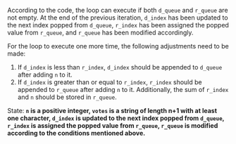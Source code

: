 According to the code, the loop can execute if both `d_queue` and `r_queue` are not empty. At the end of the previous iteration, `d_index` has been updated to the next index popped from `d_queue`, `r_index` has been assigned the popped value from `r_queue`, and `r_queue` has been modified accordingly. 

For the loop to execute one more time, the following adjustments need to be made:
1. If `d_index` is less than `r_index`, `d_index` should be appended to `d_queue` after adding `n` to it.
2. If `d_index` is greater than or equal to `r_index`, `r_index` should be appended to `r_queue` after adding `n` to it. Additionally, the sum of `r_index` and `n` should be stored in `r_queue`.

State: **`n` is a positive integer, `votes` is a string of length n+1 with at least one character, `d_index` is updated to the next index popped from `d_queue`, `r_index` is assigned the popped value from `r_queue`, `r_queue` is modified according to the conditions mentioned above.**